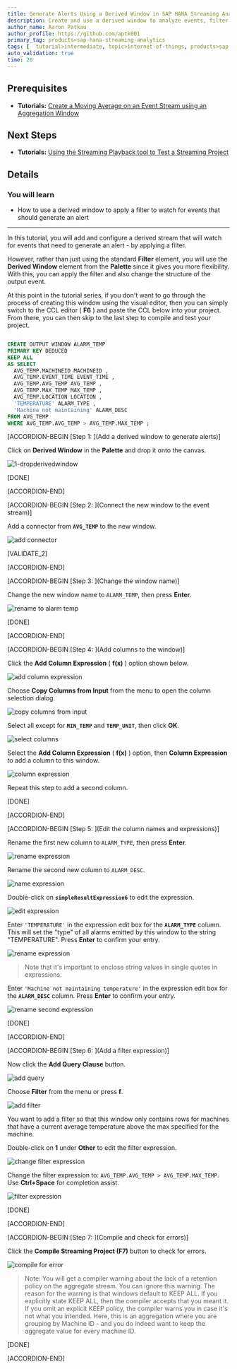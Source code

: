 ```yaml
---
title: Generate Alerts Using a Derived Window in SAP HANA Streaming Analytics
description: Create and use a derived window to analyze events, filter data, and generate alerts.
author_name: Aaron Patkau
author_profile: https://github.com/aptk001
primary_tag: products>sap-hana-streaming-analytics
tags: [  tutorial>intermediate, topic>internet-of-things, products>sap-hana-streaming-analytics, products>sap-hana\,-express-edition   ]
auto_validation: true
time: 20
---
```

## Prerequisites
 - **Tutorials:** [Create a Moving Average on an Event Stream using an Aggregation Window](https://developers.sap.com/tutorials/sds-event-stream-moving-average.html)

## Next Steps
- **Tutorials:** [Using the Streaming Playback tool to Test a Streaming Project](https://developers.sap.com/tutorials/sds-event-stream-playback.html)

## Details
### You will learn  
 - How to use a derived window to apply a filter to watch for events that should generate an alert

---

In this tutorial, you will add and configure a derived stream that will watch for events that need to generate an alert - by applying a filter.

However, rather than just using the standard **Filter** element, you will use the **Derived Window** element from the **Palette** since it gives you more flexibility. With this, you can apply the filter and also change the structure of the output event.

At this point in the tutorial series, if you don't want to go through the process of creating this window using the visual editor, then you can simply switch to the CCL editor ( **F6** ) and paste the CCL below into your project. From there, you can then skip to the last step to compile and test your project.

```SQL

CREATE OUTPUT WINDOW ALARM_TEMP
PRIMARY KEY DEDUCED
KEEP ALL
AS SELECT
  AVG_TEMP.MACHINEID MACHINEID ,
  AVG_TEMP.EVENT_TIME EVENT_TIME ,
  AVG_TEMP.AVG_TEMP AVG_TEMP ,
  AVG_TEMP.MAX_TEMP MAX_TEMP ,
  AVG_TEMP.LOCATION LOCATION ,
  'TEMPERATURE' ALARM_TYPE ,
  'Machine not maintaining' ALARM_DESC
FROM AVG_TEMP
WHERE AVG_TEMP.AVG_TEMP > AVG_TEMP.MAX_TEMP ;

```

[ACCORDION-BEGIN [Step 1: ](Add a derived window to generate alerts)]

Click on **Derived Window** in the **Palette** and drop it onto the canvas.

![1-dropderivedwindow](1-dropderivedwindow.png)

[DONE]

[ACCORDION-END]

[ACCORDION-BEGIN [Step 2: ](Connect the new window to the event stream)]

Add a connector from **`AVG_TEMP`** to the new window.

![add connector](2-addconnector.png)

[VALIDATE_2]

[ACCORDION-END]

[ACCORDION-BEGIN [Step 3: ](Change the window name)]

Change the new window name to `ALARM_TEMP`, then press **Enter**.

![rename to alarm temp](3-renametoalarmtemp.png)

[DONE]

[ACCORDION-END]

[ACCORDION-BEGIN [Step 4: ](Add columns to the window)]

Click the **Add Column Expression** ( **f(x)** ) option shown below.

![add column expression](4-addcolumnexp.png)

Choose **Copy Columns from Input** from the menu to open the column selection dialog.

![copy columns from input](5-copycolumnsfrominput.png)

Select all except for **`MIN_TEMP`** and **`TEMP_UNIT`**, then click **OK**.

![select columns](6-selectcolumns.png)

Select the **Add Column Expression** ( **f(x)** ) option, then **Column Expression** to add a column to this window.

![column expression](7-columnexpression.png)

Repeat this step to add a second column.

[DONE]

[ACCORDION-END]

[ACCORDION-BEGIN [Step 5: ](Edit the column names and expressions)]

Rename the first new column to `ALARM_TYPE`, then press **Enter**.

![rename expression](8-renameexpression.png)

Rename the second new column to `ALARM_DESC`.

![name expression](9-nameexpression.png)

Double-click on **`simpleResultExpression6`** to edit the expression.

![edit expression](10-editexpression.png)

Enter `'TEMPERATURE'` in the expression edit box for the **`ALARM_TYPE`** column. This will set the "type" of all alarms emitted by this window to the string "TEMPERATURE". Press **Enter** to confirm your entry.

![rename expression](11-renameexpression.png)

> Note that it's important to enclose string values in single quotes in expressions.

Enter `'Machine not maintaining temperature'` in the expression edit box for the **`ALARM_DESC`** column. Press **Enter** to confirm your entry.

![rename second expression](12-renamesecondexp.png)

[DONE]

[ACCORDION-END]

[ACCORDION-BEGIN [Step 6: ](Add a filter expression)]

Now click the **Add Query Clause** button.

![add query](13-addquery.png)

Choose **Filter** from the menu or press **f**.

![add filter](14-addfilter.png)

You want to add a filter so that this window only contains rows for machines that have a current average temperature above the max specified for the machine.

Double-click on **1** under **Other** to edit the filter expression.

![change filter expression](15-changefilterexp.png)

Change the filter expression to: `AVG_TEMP.AVG_TEMP > AVG_TEMP.MAX_TEMP`. Use **Ctrl+Space** for completion assist.

![filter expression](16-filterexp.png)

[DONE]

[ACCORDION-END]

[ACCORDION-BEGIN [Step 7: ](Compile and check for errors)]

Click the **Compile Streaming Project (F7)** button to check for errors.

![compile for error](17-compileforerror.png)

> Note: You will get a compiler warning about the lack of a retention policy on the aggregate stream.  You can ignore this warning. The reason for the warning is that windows default to KEEP ALL. If you explicitly state KEEP ALL, then the compiler accepts that you meant it. If you omit an explicit KEEP policy, the compiler warns you in case it's not what you intended. Here, this is an aggregation where you are grouping by Machine ID - and you do indeed want to keep the aggregate value for every machine ID.

[DONE]

[ACCORDION-END]
